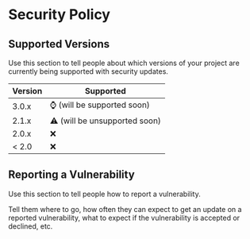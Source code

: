 # Security Policy

## Supported Versions

Use this section to tell people about which versions of your project are
currently being supported with security updates.

| Version | Supported                            |
| ------- | ------------------------------------ |
| 3.0.x   | :watch: (will be supported soon)     |
| 2.1.x   | :warning: (will be unsupported soon) |
| 2.0.x   | :x:                                  |
| < 2.0   | :x:                                  |

## Reporting a Vulnerability

Use this section to tell people how to report a vulnerability.

Tell them where to go, how often they can expect to get an update on a
reported vulnerability, what to expect if the vulnerability is accepted or
declined, etc.
